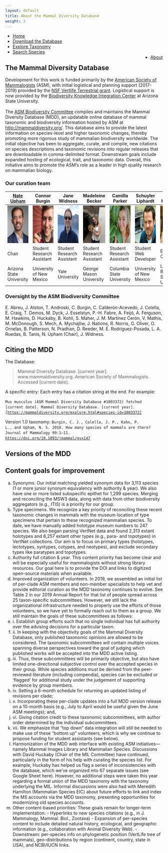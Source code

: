 ```yaml
---
layout: default
title: About the Mammal Diversity Database
weight: 3
---
```



<ul class="header-ul">
<li><a href="/index.html">Home</a></li>
<li><a href="assets/data/mdd.csv">Download the Database</a></li>
<li><a href="taxa.html">Explore Taxonomy</a></li>
<li><a href="explore.html">Search Species</a></li>
<li style="float:right"><a href="about.html">About</a></li>
</ul>


<h2 class="about-header">The Mammal Diversity Database</h2>
<p class="about-body">
Development for this work is funded primarily by the <a href='http://www.mammalsociety.org/'>American Society of Mammalogists</a> (ASM), with initial logistical and planning support (2017-2019) provided by the <a href='http://vertlife.org/grant/'>NSF Vertlife Terrestrial grant</a>. Logistical support is now provided by the <a href='https://biokic.asu.edu/'>Biodiversity Knowledge Integration Center</a> at Arizona State University.
<br>
<br>
The <a href='http://www.mammalsociety.org/committees/biodiversity'>ASM Biodiversity Committee</a> compiles and maintains the Mammal Diversity Database (MDD), an updatable online database of mammal taxonomic and biodiversity information hosted by ASM at <a href='http://mammaldiversity.org/'>http://mammaldiversity.org/</a>. This database aims to provide the latest information on species-level and higher taxonomic changes, thereby promoting more rigorous study of mammalian biodiversity worldwide. The initial objective has been to aggregate, curate, and compile, new citations on species descriptions and taxonomic revisions into regular releases that are downloadable in comma-delimited format. Downstream goals include expanded hosting of ecological, trait, and taxonomic data. Overall, this initiative aims to promote the ASM’s role as a leader in high quality research on mammalian biology. 
</p>

<h3 class="about-header">Our curation team</h3>
<table>
    <thead>
        <tr>
        <th><a href="https://n8u.org">Nate Upham</a></th>
        <th>Connor Burgin</th>
        <th>Jane Widness</th>
        <th>Madeleine Becker</th>
        <th>Camilla Parker</th>
        <th>Schuyler Liphardt</th>
        <th>David Huckaby</th>
        </tr>
    </thead>
    <tbody>
    <tr>
        <td><img src="/assets/images/team_images/Nate.jpg" height="120" /></td>
        <td><img src="/assets/images/team_images/Connor.jpg" height="120" /></td>
        <td><img src="/assets/images/team_images/Jane.jpg" height="120" /></td>
        <td><img src="/assets/images/team_images/Madeleine.jpg" height="120" /></td>
        <td><img src="/assets/images/team_images/Camilla.jpg" height="120" /></td>
        <td><img src="/assets/images/team_images/Schuyler.jpg" height="120" /></td>
        <td><img src="/assets/images/team_images/David.jpg" height="120" /></td>
    </tr>
    <tr>
        <td>Chair</td>
        <td>Student Research Assistant</td>
        <td>Student Research Assistant</td>
        <td>Student Research Assistant</td>
        <td>Student Research Assistant</td>
        <td>Student Web Developer</td>
        <td>Emeritus Curator</td>
    </tr>
    <tr>
        <td>Arizona State University</td>
        <td>University of New Mexico</td>
        <td>Yale University</td>
        <td>George Mason University</td>
        <td>Columbia State University</td>
        <td>University of New Mexico</td>
        <td>Long Beach State University</td>
    </tr>
    </tbody>
</table>

<h3 class="about-header">Oversight by the ASM Biodiversity Committee</h3>
<p class="about-body">
E. Abreu, J. Alston, T. Androski, C. Burgin, C. Calderón-Acevedo, J. Colella, E. Craig, T. Demos, M. Dyck, J. Esselstyn, P.-H. Fabre, A. Feijó, A. Ferguson, M. Hawkins, D. Huckaby, B. Kohli, S. Maher, J. M. Martínez Cerón, V. Mathis, M. McDonough, S. Mech, A. Mychajliw, J. Nations, R. Norris, G. Oliver, O. Ornelas, B. Patterson, N. Pradhan, D. Reeder, M. E. Rodríguez-Posada, L. A. Ruedas, B. Tanis, N. Upham (Chair), J. Widness.
</p>


<h2 class="about-header">Citing the MDD</h2>
<p class="about-body">
The Database:

<blockquote>Mammal Diversity Database. [current year]. www.mammaldiversity.org. American Society of Mammalogists. Accessed [current date].</blockquote>

A specific entry:
Each entry has a citation string at the end. For example:

<code>Mus musculus (ASM Mammal Diversity Database #1003372) fetched [current date]. Mammal Diversity Database. [current year]. [https://mammaldiversity.org/explore.html#species-id=1003372]</code>

Version 1.0 taxonomy:
<code>Burgin, C. J., Colella, J. P., Kahn, P. L., and Upham, N. S. 2018. How many species of mammals are there? Journal of Mammalogy 99:1—11. <a href="https://doi.org/10.1093/jmammal/gyx147">https://doi.org/10.1093/jmammal/gyx147</a></code>

</p>


<h2 class="about-header">Versions of the MDD</h2>
<p class="about-body">


</p>



<h2 class="about-header">Content goals for improvement</h2>
<p class="about-body">

<ol type="a">
<li>
Synonyms. Our initial matching yielded synonym data for 3,113 species (1 or more junior synonym equivalency with authority & year). We also have one or more listed subspecific epithet for 1,299 species. Merging and reconciling the MSW3 data, along with data from other biodiversity aggregators (e.g., ITIS) is a priority for our group.
</li>
<li>
Type specimens. We recognize a key priority of reconciling these recent taxonomic changes in mammals with the museum location of type specimens that pertain to these recognized mammalian species. To date, we have manually added holotype museum numbers to 247 species. We also began parsing VertNet data and found 2,313 extant holotypes and 6,257 extant other types (e.g., para- and topotypes) in VertNet collections. Our aim is to focus on primary types (holotypes, lectotypes, syntypes, cotypes, and neotypes), and exclude secondary types like paratypes and topotypes.
</li>
<li>
Authority full citation & year. This content priority has become clear and will be especially useful for mammalogists without strong library resources. Our goal here is to provide the DOI and links to digitized open-source materials when available.
</li>
<li>
Improved organization of volunteers. In 2019, we assembled an initial list of per-clade ASM members and non-member specialists to help vet and provide editorial curation as the MDD taxonomy continues to evolve. See Table 2 in our 2019 Annual Report for that list of people spread across 25 taxon-specific subcommittees. However, we still lack the organizational infrastructure needed to properly use the efforts of those volunteers, so we have yet to formally reach out to them as a group. We still maintain the goals of these subcommittees as follows: 
<li>
i.	Establish group efforts such that no single individual has full authority over the advising decisions for a particular taxon. 
</li>
<li>
ii.	In keeping with the objectivity goals of the Mammal Diversity Database, only published taxonomic opinions are allowed to be considered. The taxonomic subcommittees will contain multiple voices spanning diverse perspectives toward the goal of judging which published works will be accepted into the MDD active listing. 
</li>
<li>
iii.	Thus, these subcommittees will be primarily objective, but also have limited one-directional subjective control over the accepted species in their group. While species additions must be derived from the peer-reviewed literature (including compendia), species can be excluded or ‘flagged’ for additional study under the judgement of supporting evidence by group members. 
</li>
<li>
iv.	Setting a 6-month schedule for returning an updated listing of revisions per clade; 
</li>
<li>
v.	Incorporating these per-clade updates into a full MDD version release on a 10-month basis (e.g., July to April would be useful given the June ASM meetings); and,
</li>
<li>
vi.	Giving citation credit to these taxonomic subcommittees, with author order determined by the individual subcommittees.
</li>
<li>
vii.	We emphasize that “top down” data integration will still be needed to make use of these “bottom up” volunteers, which is why we continue to propose funding for student assistants (see below).
</li>
</li>
<li>
Harmonization of the MDD web interface with existing ASM initiatives—namely Mammal Images Library and Mammalian Species. Discussions with David Huckaby (Chair of the MIL Committee) have continued, particularly in the form of his help with curating the species list. For example, Huckaby has helped us flag a series of inconsistencies with the database, which we’ve organized into 67 separate issues (see Google Sheet here). However, no additional steps were taken this year regarding a formal union of the MDD taxonomy with the taxonomy underlying the MIL. Informal discussions were also had with Meredith Hamilton (Mammalian Species EIC) about future efforts to link and index the MS accounts via the MDD taxonomy, presenting opportunities for modernizing old species accounts.
</li>
<li>
Other content-based priorities: These goals remain for longer-term implementation: 
-	Hyperlinks to new species citations (e.g., in J. Mammalogy, Mammal. Biol., Zootaxa)
-	Expansion of per-species content to include detailed natural history, ecological, and geographic information (e.g., collaboration with Animal Diversity Web).
-	Downstream: per-species info on phylogenetic position (VertLife tree of mammals), geo-distributions by region (continent, country, state in USA), and NCBI/IUCN links.
</li>
</ol>


</p>


